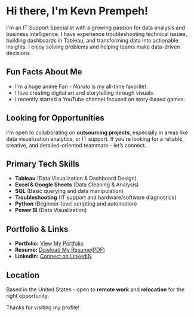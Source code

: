 # Hi there, I'm Kevn Prempeh!

I'm an IT Support Specialist with a growing passion for data analysis and business intelligence. I have experience troubleshooting technical issues, building dashboards in Tableau, and transforming data into actionable insights. I enjoy solving problems and helping teams make data-driven decisions.

## Fun Facts About Me
- I'm a huge anime Fan - *Naruto* is my all-time favorite!
- I love creating digital art and storytelling through visuals.
- I recently started a YouTube channel focused on story-based games.

## Looking for Opportunities
I'm open to collaborating on **outsourcing projects**, especially in areas like data visualization analytics, or IT support. If you're looking for a reliable, creative, and detailed-oriented teammate - let’s connect.

## Primary Tech Skills
- **Tableau** (Data Visualization & Dashboard Design)
- **Excel & Google Sheets** (Data Cleaning & Analysis)
- **SQL** (Basic querying and data manipulation)
- **Troubleshooting** (IT support and hardware/software diagnostics)
- **Python** (Beginner-level scripting and automation)
- **Power BI** (Data Visualization)

## Portfolio & Links
- **Portfolio:** [View My Portfolio](https://github.com/Kprem96/Kprempeh)
- **Resume:** [Dowload My Resume(PDF)](https://drive.google.com/file/d/1N1iATkUucjInheAF15Sghb5e3_fN7Elu/view?usp=sharing)
- **LinkedIn:** [Connect on LinkedIN](www.linkedin.com/in/kevin-prempeh-it)

## Location
Based in the United States - open to **remote work** and **relocation** for the right opportunity.


Thanks for visiting my profile!
